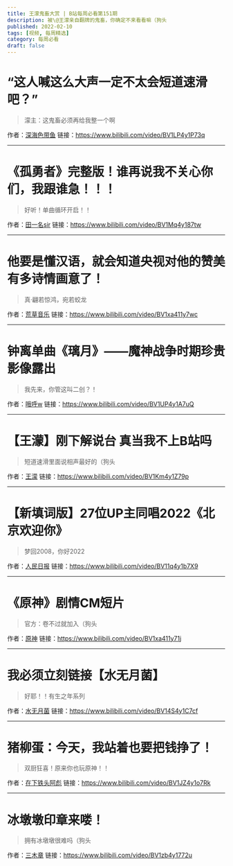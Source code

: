 ```yaml
---
title: 王濛鬼畜大赏 | B站每周必看第151期
description: 被\@王濛亲自翻牌的鬼畜，你确定不来看看嘛（狗头
published: 2022-02-10
tags: [视频, 每周精选]
category: 每周必看
draft: false
---
```


# “这人喊这么大声一定不太会短道速滑吧？”
> 濛主：这鬼畜必须再给我整一个啊

作者：[深海色带鱼](https://space.bilibili.com/5374954)
链接：https://www.bilibili.com/video/BV1LP4y1P73q

---

# 《孤勇者》完整版！谁再说我不关心你们，我跟谁急！！！
> 好听！单曲循环开启！！

作者：[田一名sir](https://space.bilibili.com/477676711)
链接：https://www.bilibili.com/video/BV1Mq4y187tw

---

# 他要是懂汉语，就会知道央视对他的赞美有多诗情画意了！
> 真·翩若惊鸿，宛若蛟龙

作者：[荒草音乐](https://space.bilibili.com/626297715)
链接：https://www.bilibili.com/video/BV1xa411y7wc

---

# 钟离单曲《璃月》——魔神战争时期珍贵影像露出
> 我先来，你管这叫二创？！

作者：[哦呼w](https://space.bilibili.com/59905809)
链接：https://www.bilibili.com/video/BV1UP4y1A7uQ

---

# 【王濛】刚下解说台 真当我不上B站吗
> 短道速滑里面说相声最好的（狗头

作者：[王濛](https://space.bilibili.com/1527390033)
链接：https://www.bilibili.com/video/BV1Km4y1Z79p

---

# 【新填词版】27位UP主同唱2022《北京欢迎你》
> 梦回2008，你好2022

作者：[人民日报](https://space.bilibili.com/1131457022)
链接：https://www.bilibili.com/video/BV11q4y1b7X9

---

# 《原神》剧情CM短片
> 官方：卷不过就加入（狗头

作者：[原神](https://space.bilibili.com/401742377)
链接：https://www.bilibili.com/video/BV1xa411y71j

---

# 我必须立刻链接【水无月菌】
> 好耶！！有生之年系列

作者：[水无月菌](https://space.bilibili.com/1958342)
链接：https://www.bilibili.com/video/BV14S4y1C7cf

---

# 猪柳蛋：今天，我站着也要把钱挣了！
> 双厨狂喜！原来你也玩原神！！

作者：[在下铁头阿彪](https://space.bilibili.com/335575297)
链接：https://www.bilibili.com/video/BV1JZ4y1o7Rk

---

# 冰墩墩印章来喽！
> 拥有冰墩墩很难吗（狗头

作者：[三木章](https://space.bilibili.com/108563098)
链接：https://www.bilibili.com/video/BV1zb4y1772u

